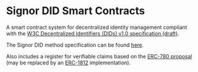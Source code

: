 # Signor DID Smart Contracts
A smart contract system for decentralized identity management compliant with the [W3C Decentralized Identifiers (DIDs) v1.0 specification (draft)](https://w3c.github.io/did-core).

The Signor DID method specification can be found [here](https://github.com/cryptonicsconsulting/signor-did-contracts/blob/master/did-method-spec.md).

Also includes a register for verifiable claims based on the [ERC-780 proposal](https://github.com/ethereum/EIPs/issues/780) (may be replaced by an [ERC-1812](https://github.com/ethereum/EIPs/blob/master/EIPS/eip-1812.md) implementation). 
